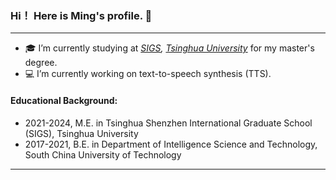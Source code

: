 ### Hi！ Here is Ming's profile. 👋

------

<!--
**MingTHU/MingTHU** is a ✨ _special_ ✨ repository because its `README.md` (this file) appears on your GitHub profile.
-->

- 🎓 I’m currently studying at *[SIGS](https://www.sigs.tsinghua.edu.cn), [Tsinghua University](https://www.tsinghua.edu.cn)* for my master's degree.  
- 💻 I’m currently working on text-to-speech synthesis (TTS).

#### Educational Background:

- 2021-2024, M.E. in Tsinghua Shenzhen International Graduate School (SIGS), Tsinghua University
- 2017-2021, B.E. in Department of Intelligence Science and Technology, South China University of Technology

------
